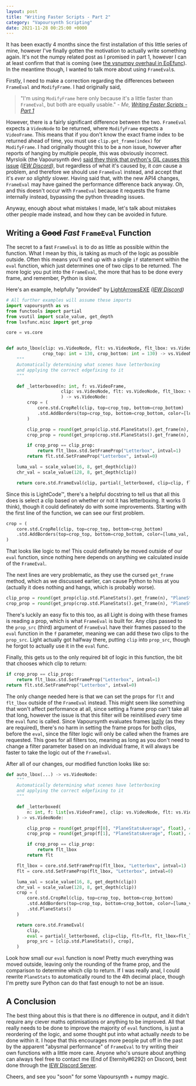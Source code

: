 ```yaml
---
layout: post
title: "Writing Faster Scripts - Part 2"
category: "Vapoursynth Scripting"
date: 2021-11-28 00:25:00 +0000
---
```


It has been exactly 4 months since the first installation of this little series of mine, however I've finally gotten the motivation to actually write something again. It's not the numpy related post as I promised in part 1, however I can at least confirm that that is coming (see [the vsnumpy overhaul in EoEfunc](https://gitlab.com/arjraj/EoEfunc/-/blob/good_array_eval/EoEfunc/vsnumpy.py)). In the meantime though, I wanted to talk more about using `FrameEval`s.

Firstly, I need to make a correction regarding the differences between `FrameEval` and `ModifyFrame`. I had originally said,

> "I'm using `ModifyFrame` here only because it's a little faster than `FrameEval`, but both are equally usable." _- Me, [Writing Faster Scripts - Part 1](/vapoursynth%20scripting/2021/07/28/writing-faster-scripts-part-one.html)_

However, there is a fairly significant difference between the two. `FrameEval` expects a `VideoNode` to be returned, where `ModifyFrame` expects a `VideoFrame`. This means that if you don't know the exact frame index to be returned ahead of time, you must use `clip.get_frame(index)` for `ModifyFrame`. I had originally thought this to be a non issue, however after reports of hanging by multiple people, this was obviously incorrect. Myrsloik (the Vapoursynth dev) [said they think that python's GIL causes this issue](https://discord.com/channels/856381934052704266/856383302097043497/896037998880247851) _([IEW Discord](https://discord.gg/qxTxVJGtst))_, but regardless of what it's caused by, it *can* cause a problem, and therefore we should use `FrameEval` instead, and accept that it's *ever so slightly* slower. Having said that, with the new API4 changes, `FrameEval` may have gained the performance difference back anyway. Oh, and this doesn't occur with `FrameEval` because it requests the frame internally instead, bypassing the python threading issues.

Anyway, enough about what mistakes I made, let's talk about mistakes other people made instead, and how they can be avoided in future.

## Writing a ~~Good~~ _Fast_ `FrameEval` Function

The secret to a fast `FrameEval` is to do as little as possible within the function. What I mean by this, is taking as much of the logic as possible outside. Often this means you'll end up with a single `if` statement within the `eval` function, which just determines one of two clips to be returned. The more logic you put into the `FrameEval`, the more that has to be done every frame, and remember, Python is slow.

Here's an example, helpfully "provided" by [LightArrowsEXE](https://discord.com/channels/856381934052704266/856383302097043497/914282516444221463) _([IEW Discord](https://discord.gg/qxTxVJGtst))_

```python
# All further examples will assume these imports
import vapoursynth as vs
from functools import partial
from vsutil import scale_value, get_depth
from lvsfunc.misc import get_prop

core = vs.core


def auto_lbox(clip: vs.VideoNode, flt: vs.VideoNode, flt_lbox: vs.VideoNode,
              crop_top: int = 130, crop_bottom: int = 130) -> vs.VideoNode:
    """
    Automatically determining what scenes have letterboxing
    and applying the correct edgefixing to it
    """

    def _letterboxed(n: int, f: vs.VideoFrame,
                     clip: vs.VideoNode, flt: vs.VideoNode, flt_lbox: vs.VideoNode
                     ) -> vs.VideoNode:
        crop = (
            core.std.CropRel(clip, top=crop_top, bottom=crop_bottom)
            .std.AddBorders(top=crop_top, bottom=crop_bottom, color=[luma_val, chr_val, chr_val])
        )

        clip_prop = round(get_prop(clip.std.PlaneStats().get_frame(n), "PlaneStatsAverage", float), 4)
        crop_prop = round(get_prop(crop.std.PlaneStats().get_frame(n), "PlaneStatsAverage", float), 4)

        if crop_prop == clip_prop:
            return flt_lbox.std.SetFrameProp("Letterbox", intval=1)
        return flt.std.SetFrameProp("Letterbox", intval=0)

    luma_val = scale_value(16, 8, get_depth(clip))
    chr_val = scale_value(128, 8, get_depth(clip))

    return core.std.FrameEval(clip, partial(_letterboxed, clip=clip, flt=flt, flt_lbox=flt_lbox), clip)
```

Since this is LightCode™, there's a helpful docstring to tell us that all this does is select a clip based on whether or not it has letterboxing. It works (I think), though it could definately do with some improvements. Starting with the first line of the function, we can see our first problem.
```python
crop = (
    core.std.CropRel(clip, top=crop_top, bottom=crop_bottom)
    .std.AddBorders(top=crop_top, bottom=crop_bottom, color=[luma_val, chr_val, chr_val])
)
```

That looks like logic to me! This could definately be moved outside of our `eval` function, since nothing here depends on anything we calculated inside of the `FrameEval`.

The next lines are very problematic, as they use the cursed `get_frame` method, which as we discussed earlier, can cause Python to hiss at you (actually it does nothing and hangs, which is probably worse).
```python
clip_prop = round(get_prop(clip.std.PlaneStats().get_frame(n), "PlaneStatsAverage", float), 4)
crop_prop = round(get_prop(crop.std.PlaneStats().get_frame(n), "PlaneStatsAverage", float), 4)
```

There's luckily an easy fix to this too, as all Light is doing with these frames is reading a prop, which is what `FrameEval` is built for. Any clips passed to the `prop_src` (third) argument of `FrameEval` have their frames passed to the `eval` function in the `f` parameter, meaning we can add these two clips to the `prop_src`. Light actually got halfway there, putting `clip` into `prop_src`, though he forgot to actually use it in the `eval` func.

Finally, this gets us to the only required bit of logic in this function, the bit that chooses which clip to return:
```python
if crop_prop == clip_prop:
    return flt_lbox.std.SetFrameProp("Letterbox", intval=1)
return flt.std.SetFrameProp("Letterbox", intval=0)
```

The only change needed here is that we can set the props for `flt` and `flt_lbox` outside of the `FrameEval` instead. This might seem like something that won't affect performance at all, since setting a frame prop can't take all that long, however the issue is that this filter will be reinitilised *every* time the `eval` func is called. Since Vapoursynth evaluates frames [lazily](https://en.wikipedia.org/wiki/Lazy_evaluation) (as they are required), there's no harm in setting the frame props for both clips, before the `eval`, since the filter logic will only be called when the frames are requested. This goes for all filters too, meaning as long as you don't need to change a filter parameter based on an individual frame, it will always be faster to take the logic out of the `FrameEval`.

After all of our changes, our modified function looks like so:
```python
def auto_lbox(...) -> vs.VideoNode:
    """
    Automatically determining what scenes have letterboxing
    and applying the correct edgefixing to it
    """

    def _letterboxed(
        n: int, f: list[vs.VideoFrame], clip: vs.VideoNode, flt: vs.VideoNode, flt_lbox: vs.VideoNode
    ) -> vs.VideoNode:

        clip_prop = round(get_prop(f[0], "PlaneStatsAverage", float), 4)
        crop_prop = round(get_prop(f[1], "PlaneStatsAverage", float), 4)

        if crop_prop == clip_prop:
            return flt_lbox
        return flt

    flt_lbox = core.std.SetFrameProp(flt_lbox, "Letterbox", intval=1)
    flt = core.std.SetFrameProp(flt_lbox, "Letterbox", intval=0)

    luma_val = scale_value(16, 8, get_depth(clip))
    chr_val = scale_value(128, 8, get_depth(clip))
    crop = (
        core.std.CropRel(clip, top=crop_top, bottom=crop_bottom)
        .std.AddBorders(top=crop_top, bottom=crop_bottom, color=[luma_val, chr_val, chr_val])
        .std.PlaneStats()
    )

    return core.std.FrameEval(
        clip,
        eval = partial(_letterboxed, clip=clip, flt=flt, flt_lbox=flt_lbox),
        prop_src = [clip.std.PlaneStats(), crop],
    )
```

Look how small our `eval` function is now! Pretty much everything was moved outside, leaving only the rounding of the frame prop, and the comparison to determine which clip to return. If I was really anal, I could rewrite `PlaneStats` to automatically round to the 4th decimal place, though I'm pretty sure Python can do that fast enough to not be an issue.

## A Conclusion

The best thing about this is that there is _no_ difference in output, and it didn't require any clever maths optimisations or anything to be improved. All that really needs to be done to improve the majority of `eval` functions, is just a reordering of the logic, and some thought put into what actually _needs_ to be done within it. I hope that this encourages more people put off in the past by the apparent "abysmal performance" of `FrameEval` to try writing their own functions with a little more care. Anyone who's unsure about anything can always feel free to contact me (End of Eternity#6292) on Discord, best done through the [IEW Discord Server](https://discord.gg/qxTxVJGtst).

Cheers, and see you "soon" for some Vapoursynth + numpy magic.
